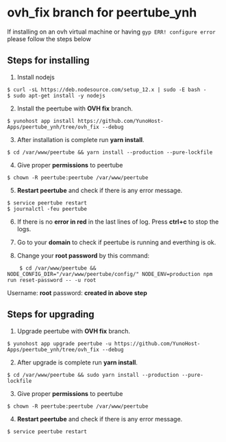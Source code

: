 # ovh_fix branch for peertube_ynh

If installing on an ovh virtual machine or having `gyp ERR! configure error` please follow the steps below

## Steps for installing

1. Install nodejs

```
$ curl -sL https://deb.nodesource.com/setup_12.x | sudo -E bash -
$ sudo apt-get install -y nodejs
```

2. Install the peertube with **OVH fix** branch.

```
$ yunohost app install https://github.com/YunoHost-Apps/peertube_ynh/tree/ovh_fix --debug
```

3. After installation is complete run **yarn install**.

```
$ cd /var/www/peertube && yarn install --production --pure-lockfile
```

4. Give proper **permissions** to peertube

```
$ chown -R peertube:peertube /var/www/peertube
```

5. **Restart peertube** and check if there is any error message.

```
$ service peertube restart
$ journalctl -feu peertube
```

6. If there is no **error in red** in the last lines of log. Press **ctrl+c** to stop the logs.

7. Go to your **domain** to check if peertube is running and everthing is ok.

8. Change your **root password** by this command:

```
    $ cd /var/www/peertube && NODE_CONFIG_DIR="/var/www/peertube/config/" NODE_ENV=production npm run reset-password -- -u root
```

Username: **root**
password: **created in above step**

## Steps for upgrading

1. Upgrade peertube  with **OVH fix** branch.

```
$ yunohost app upgrade peertube -u https://github.com/YunoHost-Apps/peertube_ynh/tree/ovh_fix --debug
```

2. After upgrade is complete run **yarn install**.

```
$ cd /var/www/peertube && sudo yarn install --production --pure-lockfile
```

3. Give proper **permissions** to peertube

```
$ chown -R peertube:peertube /var/www/peertube
```

4. **Restart peertube** and check if there is any error message.

```
$ service peertube restart
```
